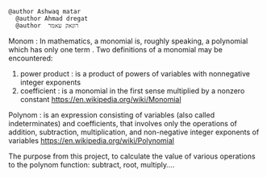 	@author Ashwaq matar 
      @author Ahmad dregat 
      @author  רונאק עאמר
Monom : In mathematics, a monomial is, roughly speaking, a polynomial which has only one term . Two definitions of a monomial may be encountered:
1.	power product : is a product of powers of variables with nonnegative integer exponents
2.	coefficient :  is a monomial in the first sense multiplied by a nonzero constant
https://en.wikipedia.org/wiki/Monomial



Polynom : is an expression consisting of variables (also called indeterminates) and coefficients, that involves only the operations of addition, subtraction, multiplication, and non-negative integer exponents of variables
https://en.wikipedia.org/wiki/Polynomial

The purpose from this project, to calculate the value of various operations to the polynom function: subtract, root, multiply….
  
  
